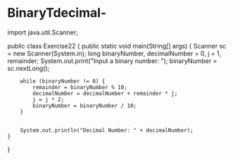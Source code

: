 # BinaryTdecimal-
import java.util.Scanner;

public class Exercise22 {
    public static void main(String[] args) {
        Scanner sc = new Scanner(System.in);
         long binaryNumber, decimalNumber = 0, j = 1, remainder;
         System.out.print("Input a binary number: ");
        binaryNumber = sc.nextLong();

        
        while (binaryNumber != 0) {
            remainder = binaryNumber % 10;
            decimalNumber = decimalNumber + remainder * j;
            j = j * 2;
            binaryNumber = binaryNumber / 10;
        }
        
        
        System.out.println("Decimal Number: " + decimalNumber);
    }
}
